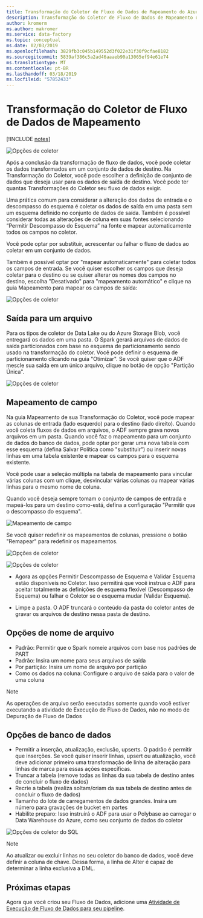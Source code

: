 ```yaml
---
title: Transformação do Coletor de Fluxo de Dados de Mapeamento do Azure Data Factory
description: Transformação do Coletor de Fluxo de Dados de Mapeamento do Azure Data Factory
author: kromerm
ms.author: makromer
ms.service: data-factory
ms.topic: conceptual
ms.date: 02/03/2019
ms.openlocfilehash: 3829fb3c045b149552d3f022e31f30f9cfae8182
ms.sourcegitcommit: 5839af386c5a2ad46aaaeb90a13065ef94e61e74
ms.translationtype: MT
ms.contentlocale: pt-BR
ms.lasthandoff: 03/18/2019
ms.locfileid: "57852433"
---
```

# <a name="mapping-data-flow-sink-transformation"></a>Transformação do Coletor de Fluxo de Dados de Mapeamento

[!INCLUDE [notes](../../includes/data-factory-data-flow-preview.md)]

![Opções de coletor](media/data-flow/windows1.png "coletor 1")

Após a conclusão da transformação de fluxo de dados, você pode coletar os dados transformados em um conjunto de dados de destino. Na Transformação do Coletor, você pode escolher a definição de conjunto de dados que deseja usar para os dados de saída de destino. Você pode ter quantas Transformações do Coletor seu fluxo de dados exigir.

Uma prática comum para considerar a alteração dos dados de entrada e o descompasso do esquema é coletar os dados de saída em uma pasta sem um esquema definido no conjunto de dados de saída. Também é possível considerar todas as alterações de coluna em suas fontes selecionando “Permitir Descompasso do Esquema” na fonte e mapear automaticamente todos os campos no coletor.

Você pode optar por substituir, acrescentar ou falhar o fluxo de dados ao coletar em um conjunto de dados.

Também é possível optar por "mapear automaticamente" para coletar todos os campos de entrada. Se você quiser escolher os campos que deseja coletar para o destino ou se quiser alterar os nomes dos campos no destino, escolha "Desativado" para "mapeamento automático" e clique na guia Mapeamento para mapear os campos de saída:

![Opções de coletor](media/data-flow/sink2.png "coletor 2")

## <a name="output-to-one-file"></a>Saída para um arquivo
Para os tipos de coletor de Data Lake ou do Azure Storage Blob, você entregará os dados em uma pasta. O Spark gerará arquivos de dados de saída particionados com base no esquema de particionamento sendo usado na transformação do coletor. Você pode definir o esquema de particionamento clicando na guia "Otimizar". Se você quiser que o ADF mescle sua saída em um único arquivo, clique no botão de opção "Partição Única".

![Opções de coletor](media/data-flow/opt001.png "opções de coletor")

## <a name="field-mapping"></a>Mapeamento de campo

Na guia Mapeamento de sua Transformação do Coletor, você pode mapear as colunas de entrada (lado esquerdo) para o destino (lado direito). Quando você coleta fluxos de dados em arquivos, o ADF sempre grava novos arquivos em um pasta. Quando você faz o mapeamento para um conjunto de dados do banco de dados, pode optar por gerar uma nova tabela com esse esquema (defina Salvar Política como "substituir") ou inserir novas linhas em uma tabela existente e mapear os campos para o esquema existente.

Você pode usar a seleção múltipla na tabela de mapeamento para vincular várias colunas com um clique, desvincular várias colunas ou mapear várias linhas para o mesmo nome de coluna.

Quando você deseja sempre tomam o conjunto de campos de entrada e mapeá-los para um destino como-está, defina a configuração "Permitir que o descompasso do esquema".

![Mapeamento de campo](media/data-flow/multi1.png "várias opções")

Se você quiser redefinir os mapeamentos de colunas, pressione o botão "Remapear" para redefinir os mapeamentos.

![Opções de coletor](media/data-flow/sink1.png "Coletor Um")

![Opções de coletor](media/data-flow/sink2.png "Coletores")

* Agora as opções Permitir Descompasso de Esquema e Validar Esquema estão disponíveis no Coletor. Isso permitirá que você instrua o ADF para aceitar totalmente as definições de esquema flexível (Descompasso de Esquema) ou falhar o Coletor se o esquema mudar (Validar Esquema).

* Limpe a pasta. O ADF truncará o conteúdo da pasta do coletor antes de gravar os arquivos de destino nessa pasta de destino.

## <a name="file-name-options"></a>Opções de nome de arquivo

   * Padrão: Permitir que o Spark nomeie arquivos com base nos padrões de PART
   * Padrão: Insira um nome para seus arquivos de saída
   * Por partição: Insira um nome de arquivo por partição
   * Como os dados na coluna: Configure o arquivo de saída para o valor de uma coluna

> [!NOTE]
> As operações de arquivo serão executadas somente quando você estiver executando a atividade de Execução de Fluxo de Dados, não no modo de Depuração de Fluxo de Dados

## <a name="database-options"></a>Opções de banco de dados

* Permitir a inserção, atualização, exclusão, upserts. O padrão é permitir que inserções. Se você quiser inserir linhas, upsert ou atualização, você deve adicionar primeiro uma transformação de linha de alteração para linhas de marca para essas ações específicas.
* Truncar a tabela (remove todas as linhas da sua tabela de destino antes de concluir o fluxo de dados)
* Recrie a tabela (realiza soltam/criam da sua tabela de destino antes de concluir o fluxo de dados)
* Tamanho do lote de carregamentos de dados grandes. Insira um número para gravações de bucket em partes
* Habilite preparo: Isso instruirá o ADF para usar o Polybase ao carregar o Data Warehouse do Azure, como seu conjunto de dados do coletor

![Opções de coletor do SQL](media/data-flow/alter-row2.png "opções SQL")

> [!NOTE]
> Ao atualizar ou excluir linhas no seu coletor do banco de dados, você deve definir a coluna de chave. Dessa forma, a linha de Alter é capaz de determinar a linha exclusiva a DML.

## <a name="next-steps"></a>Próximas etapas

Agora que você criou seu Fluxo de Dados, adicione uma [Atividade de Execução de Fluxo de Dados para seu pipeline](concepts-data-flow-overview.md).
